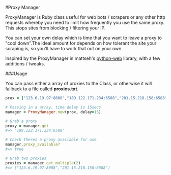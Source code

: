 #Proxy Manager

ProxyManager is Ruby class useful for web bots / scrapers or any other http requests whereby you need to limit how frequently you use the same proxy. This stops sites from blocking / filtering your IP.

You can set your own delay which is time that you want to leave a proxy to "cool down".The ideal amount for depends on how tolerant the site your scraping is, so you'll have to work that out on your own.

Inspired by the ProxyManager in mattseh's [python-web](https://github.com/mattseh/python-web) library, with a few additions / tweaks.

###Usage

You can pass either a array of proxies to the Class, or otherwise it will fallback to a file called **proxies.txt**.

```ruby
prox = ["123.6.19.97:8088","189.122.171.234:6588","201.15.218.158:6588"]

# Passing in a array, time delay is 15secs
manager = ProxyManager.new(prox, delay=15)

# Grab a proxy
proxy = manager.get
#=> "189.122.171.234:6588"

# Check theres a proxy available for use
manager.proxy_available?
#=> true

# Grab two proxies
proxies = manager.get_multiple(2)
#=> ["123.6.19.97:8088","201.15.218.158:6588"]

```
